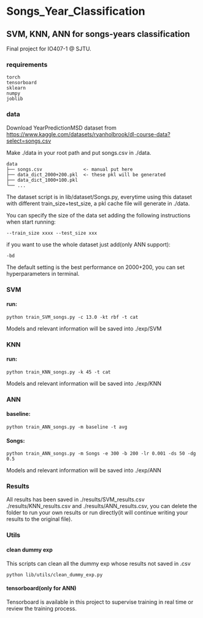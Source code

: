 # Songs_Year_Classification

## SVM, KNN, ANN for songs-years classification

Final project for IO407-1 @ SJTU.

### requirements

```
torch
tensorboard
sklearn
numpy
joblib
```

### data

Download YearPredictionMSD dataset from https://www.kaggle.com/datasets/ryanholbrook/dl-course-data?select=songs.csv

Make ./data in your root path and put songs.csv in ./data.

```
data
├── songs.csv               <- manual put here
├── data_dict_2000+200.pkl  <- these pkl will be generated
├── data_dict_1000+100.pkl
└── ...
```

The dataset script is in lib/dataset/Songs.py,
everytime using this dataset with different train_size+test_size,
a pkl cache file will generate in ./data.

You can specify the size of the data set adding the following instructions when start running:

```
--train_size xxxx --test_size xxx
```

if you want to use the whole dataset just add(only ANN support):

```
-bd
```

The default setting is the best performance on 2000+200, you can set hyperparameters in terminal.

### SVM

#### run:

```shell
python train_SVM_songs.py -c 13.0 -kt rbf -t cat
```

Models and relevant information will be saved into ./exp/SVM

### KNN

#### run:

```shell
python train_KNN_songs.py -k 45 -t cat
```

Models and relevant information will be saved into ./exp/KNN

### ANN

#### baseline:

```shell
python train_ANN_songs.py -m baseline -t avg
```

#### Songs:

```shell
python train_ANN_songs.py -m Songs -e 300 -b 200 -lr 0.001 -ds 50 -dg 0.5
```

Models and relevant information will be saved into ./exp/ANN

### Results

All results has been saved in ./results/SVM_results.csv ./results/KNN_results.csv and ./results/ANN_results.csv,
you can delete the folder to run your own results or run directly(it will continue writing your results to the original
file).

### Utils

#### clean dummy exp

This scripts can clean all the dummy exp whose results not saved in .csv

```shell
python lib/utils/clean_dummy_exp.py
```

#### tensorboard(only for ANN)

Tensorboard is available in this project to supervise training in real time
or review the training process.